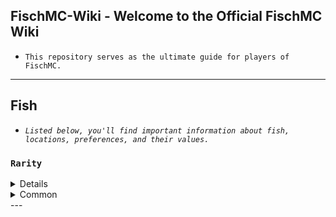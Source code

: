 ## FischMC-Wiki - Welcome to the Official FischMC Wiki
- `This repository serves as the ultimate guide for players of FischMC.`
---

## Fish
- *`Listed below, you'll find important information about fish, locations, preferences, and their values.`*

### **`Rarity`**
<details>
![FischMC Logo](https://cdn.discordapp.com/attachments/1314713861080875093/1332556581035839529/Untitled_6.png?ex=6795af86&is=67945e06&hm=b78e1e3dc5b605eec5053358fbaeb901e6e5080a6612b2fd8fe2165bb34c6205&)</summary>Trash</summary>
<div style="overflow-x: auto;">

| **Fish**          | Weather | Time | Season | **Bait**      | Location          |
|-------------------|---------|------|--------|---------------|-------------------|
| Seaweed           | None    | None | None   | Magnet        | Regionless        |
| Destroyed Fossil  | None    | Day  | None   | None          | The Depths        |
| Bone              | None    | None | None   | Magnet        | Brine Pool        |
| Boot              | None    | None | None   | Magnet        | Regionless        |
| Log               | None    | None | None   | Magnet        | Regionless        |

</details>
</div>
<details>
<summary>Common</summary>
<div style="overflow-x: auto;">

| **Fish**          | Weather | Time | Season | **Bait**      | Location          |
|-------------------|---------|------|--------|---------------|-------------------|
| Name              | None    | None | None   | blank         | blank             |

</details>
</div>
---